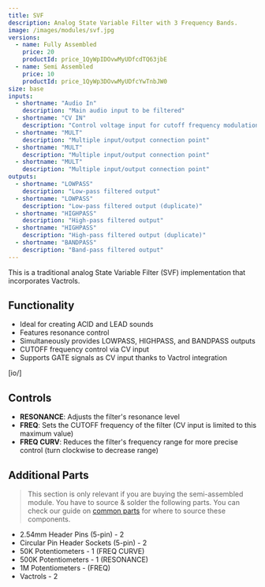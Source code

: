 ```yaml
---
title: SVF
description: Analog State Variable Filter with 3 Frequency Bands.
image: /images/modules/svf.jpg
versions:
  - name: Fully Assembled
    price: 20
    productId: price_1QyWpIDOvwMyUDfcdTQ63jbE
  - name: Semi Assembled
    price: 10
    productId: price_1QyWp3DOvwMyUDfcYwTnbJW0
size: base
inputs:
  - shortname: "Audio In"
    description: "Main audio input to be filtered"
  - shortname: "CV IN"
    description: "Control voltage input for cutoff frequency modulation"
  - shortname: "MULT"
    description: "Multiple input/output connection point"
  - shortname: "MULT"
    description: "Multiple input/output connection point"
  - shortname: "MULT"
    description: "Multiple input/output connection point"
outputs:
  - shortname: "LOWPASS"
    description: "Low-pass filtered output"
  - shortname: "LOWPASS"
    description: "Low-pass filtered output (duplicate)"
  - shortname: "HIGHPASS"
    description: "High-pass filtered output"
  - shortname: "HIGHPASS"
    description: "High-pass filtered output (duplicate)"
  - shortname: "BANDPASS"
    description: "Band-pass filtered output"
---
```


This is a traditional analog State Variable Filter (SVF) implementation that incorporates Vactrols.

## Functionality

* Ideal for creating ACID and LEAD sounds
* Features resonance control
* Simultaneously provides LOWPASS, HIGHPASS, and BANDPASS outputs
* CUTOFF frequency control via CV input
* Supports GATE signals as CV input thanks to Vactrol integration

[io/]

## Controls

* **RESONANCE**: Adjusts the filter's resonance level
* **FREQ**: Sets the CUTOFF frequency of the filter (CV input is limited to this maximum value)
* **FREQ CURV**: Reduces the filter's frequency range for more precise control (turn clockwise to decrease range)

## Additional Parts

> This section is only relevant if you are buying the semi-assembled module. You have to source & solder the following parts. You can check our guide on [common parts](/docs/technical-details/common-parts) for where to source these components.

* 2.54mm Header Pins (5-pin) - 2
* Circular Pin Header Sockets (5-pin) - 2
* 50K Potentiometers - 1 (FREQ CURVE)
* 500K Potentiometers - 1 (RESONANCE)
* 1M Potentiometers - (FREQ)
* Vactrols - 2
